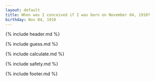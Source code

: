 ```yaml
---
layout: default
title: When was I conceived if I was born on November 04, 1910?
birthday: Nov 04, 1910
---
```


{% include header.md %}

{% include guess.md %}

{% include calculate.md %}

{% include safety.md %}

{% include footer.md %}



